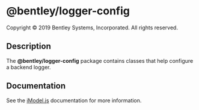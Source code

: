 # @bentley/logger-config

Copyright © 2019 Bentley Systems, Incorporated. All rights reserved.

## Description

The __@bentley/logger-config__ package contains classes that help configure a backend logger.

## Documentation

See the [iModel.js](https://www.imodeljs.org) documentation for more information.
